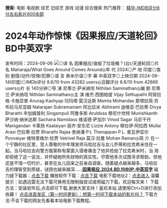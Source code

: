 **搜索:** 电影 电视剧 综艺 旧综艺 游戏 动漫 综合搜索 热门推荐： [精华-IMDB评分8分左右影片600余部](https://www.dytt8.com/html/gndy/jddy/20160320/50510.html)
# 2024年动作惊悚《因果报应/天道轮回》BD中英双字
发布时间：2024-09-06 
![](https://img9.doubanio.com/view/photo/l_ratio_poster/public/p2909638286.jpg)◎译 名 因果报应/谁偷了垃圾桶？(台)/天道轮回◎片 名 Maharaja/What Goes Around Comes Around◎年 代 2024◎产 地 印度◎类 别 剧情/动作/惊悚/犯罪◎语 言 泰米尔语◎字 幕 中英双字◎上映日期 2024-06-14(印度)◎IMDb评分 8.6/10 from 43282 users◎豆瓣评分 8.6/10 from 42666 users◎片 长 140分钟◎导 演 尼蒂兰·萨米纳坦 Nithilan Saminathan◎编 剧 尼蒂兰·萨米纳坦 Nithilan Saminathan◎主 演 维杰·西图帕提 Vijay Sethupathi 阿努拉格·卡施亚普 Anurag Kashyap 玛玛塔·莫汉达斯 Mamta Mohandas 那塔拉简·苏布拉马尼亚姆 Natarajan Subramaniam 阿比拉米 Abhirami 迪维亚·巴拉蒂 Divya Bharathi 辛加姆普利 Singampuli 阿鲁多斯 Aruldoss 穆尼什坎特 Munishkanth 萨沙纳·纳米达斯 Sachana Namidass 维诺德·萨加尔 Vinod Sagar 马尼干丹 Manigandan 卡莱扬 Kaalaiyan 丽齐·安东尼 Lizzie Antony 穆拉伊·阿拉西 Mullai Arasi 巴拉蒂·拉贾 Bharathi Rajaa 舍纳潘·P·L Thenappan P.L. 普瓦伊亚尔 Poovaiyar 维特里维尔·拉贾 Vetrivel Raja 莫汉·拉曼 Mohan Raman◎简 介 在一个宁静的社区里，受人尊敬的中年理发师马哈拉吉与女儿乔蒂和拉克希米住在一起。当马哈拉吉向警方报案称有蒙面入侵者袭击了他并抢劫了拉克希米时，当 局却拒绝了这一说法，并怀疑她所失财物的真实性。尽管他多次试图寻求帮助，但他还是不惜一切代价，甚至在女儿回来之前亲自调查。随着疑点越来越多，马哈拉 吉的理智受到质疑，谜团也越来越深……[**因果报应.2024.BD.1080P.中英双字**](magnet:?xt=urn:btih:527e52b2135c145b91e2e0effa3a88d484688332&dn=%e9%98%b3%e5%85%89%e7%94%b5%e5%bd%b1dygod.org.%e5%9b%a0%e6%9e%9c%e6%8a%a5%e5%ba%94.2024.BD.1080P.%e4%b8%ad%e8%8b%b1%e5%8f%8c%e5%ad%97.mkv&tr=udp%3a%2f%2ftracker.opentrackr.org%3a1337%2fannounce&tr=udp%3a%2f%2fexodus.desync.com%3a6969%2fannounce) 磁力链下载器：[点击下载](https://dygod.org/js/bt.htm "qBittorrent") 播放软件下载：[点击下载](https://dygod.org/js/player.htm "PotPlayer") 电影下载地址2：[点击进入](https://dygod.org/ "阳光电影") 温馨提示：如遇迅雷无法下载可换用无限制版尝试或用磁力下载，欢迎每天来！  下载方法：安装软件后,点击即可下载,谢谢大家支持！喜欢本站,请使用Ctrl+D进行添加收藏！ [点击进首发区（第一时间更新）：想第一时间下载本站的影片吗？ ](https://www.ygdy8.net/)下载方法:不会下载的网友先看看本站电影下载教程。